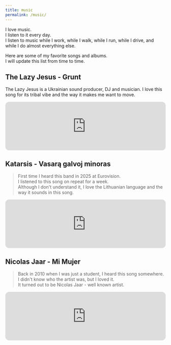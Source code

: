 ```yaml
---
title: music
permalink: /music/
---
```


I love music.  
I listen to it every day.  
I listen to music while I work, while I walk, while I run, while I drive, and while I do almost everything else.  

Here are some of my favorite songs and albums.  
I will update this list from time to time.

## The Lazy Jesus - Grunt

The Lazy Jesus is a Ukrainian sound producer, DJ and musician. 
I love this song for its tribal vibe and the way it makes me want to move.

<iframe style="border-radius:12px" src="https://open.spotify.com/embed/track/0CneJMtCtYrGFuDq1qHBpK?utm_source=generator" width="100%" height="152" frameBorder="0" allowfullscreen="" allow="autoplay; clipboard-write; encrypted-media; fullscreen; picture-in-picture" loading="lazy"></iframe>

## Katarsis - Vasarą galvoj minoras

> First time I heard this band in 2025 at Eurovision.  
I listened to this song on repeat for a week.  
Although I don't understand it, I love the Lithuanian language and the way it sounds in this song.

<iframe style="border-radius:12px" src="https://open.spotify.com/embed/track/1wGPGvj0moDoKMMVwFWFLj?utm_source=generator" width="100%" height="152" frameBorder="0" allowfullscreen="" allow="autoplay; clipboard-write; encrypted-media; fullscreen; picture-in-picture" loading="lazy"></iframe>


## Nicolas Jaar - Mi Mujer

> Back in 2010 when I was just a student, I heard this song somewhere.  
I didn't know who the artist was, but I loved it.  
It turned out to be Nicolas Jaar - well known artist.

<iframe style="border-radius:12px" src="https://open.spotify.com/embed/track/4QHKR48C18rwlpSYW6rH7p?utm_source=generator" width="100%" height="152" frameBorder="0" allowfullscreen="" allow="autoplay; clipboard-write; encrypted-media; fullscreen; picture-in-picture" loading="lazy"></iframe>